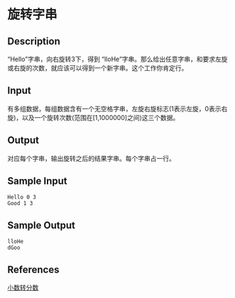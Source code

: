 # 旋转字串

## Description

“Hello”字串，向右旋转3下，得到 “lloHe”字串。那么给出任意字串，和要求左旋或右旋的次数，就应该可以得到一个新字串。这个工作你肯定行。

## Input

有多组数据，每组数据含有一个无空格字串，左旋右旋标志(1表示左旋，0表示右旋)，以及一个旋转次数(范围在[1,1000000]之间)这三个数据。

## Output

对应每个字串，输出旋转之后的结果字串。每个字串占一行。

## Sample Input

```
Hello 0 3
Good 1 3
```

## Sample Output

```
lloHe
dGoo
```

## References

[小数转分数](http://cpp.zjut.edu.cn/ShowProblem.aspx?ShowID=1293)
